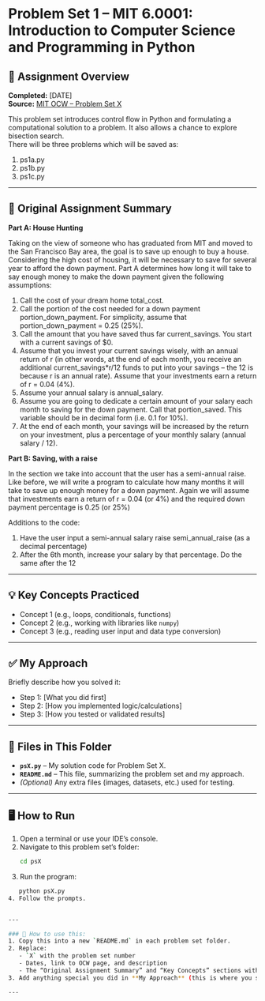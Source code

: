 # Problem Set 1 – MIT 6.0001: Introduction to Computer Science and Programming in Python

## 📄 Assignment Overview  
**Completed:** [DATE]     
**Source:** [MIT OCW – Problem Set X](LINK_TO_OCW_PROBLEM)  

This problem set introduces control flow in Python and formulating a computational solution to a problem. It also allows a chance to explore bisection search.  
There will be three problems which will be saved as:
1. ps1a.py
2. ps1b.py
3. ps1c.py

---

## 📝 Original Assignment Summary

**Part A: House Hunting**  

Taking on the view of someone who has graduated from MIT and moved to the San Francisco Bay area, the goal is to save up enough to buy a house. Considering the high cost of housing, it will be necessary to save for several year to afford the down payment. Part A determines how long it will take to say enough money to make the down payment given the following assumptions:

1. Call the cost of your dream home total_cost.
2. Call the portion of the cost needed for a down payment portion_down_payment. For
simplicity, assume that portion_down_payment = 0.25 (25%).
3. Call the amount that you have saved thus far current_savings. You start with a current
savings of $0. 
4. Assume that you invest your current savings wisely, with an annual return of r (in other words,
at the end of each month, you receive an additional current_savings*r/12 funds to put into
your savings – the 12 is because r is an annual rate). Assume that your investments earn a 
return of r = 0.04 (4%).
5. Assume your annual salary is annual_salary.
6. Assume you are going to dedicate a certain amount of your salary each month to saving for 
the down payment. Call that portion_saved. This variable should be in decimal form (i.e. 0.1
for 10%). 
7. At the end of each month, your savings will be increased by the return on your investment,
plus a percentage of your monthly salary (annual salary / 12).

**Part B: Saving, with a raise**  

In the section we take into account that the user has a semi-annual raise. Like before, we will write a program to calculate how many months it will take to save up enough money for a down payment. Again we will assume that investments earn a return of r​ = 0.04 (or 4%) and the required down payment percentage is 0.25 (or 25%)

Additions to the code:
1. Have the user input a semi-annual salary raise semi_annual_raise​ (as a decimal percentage)
2. After the 6th month, increase your salary by that percentage.  Do the same after the 12

---

## 💡 Key Concepts Practiced
- Concept 1 (e.g., loops, conditionals, functions)
- Concept 2 (e.g., working with libraries like `numpy`)
- Concept 3 (e.g., reading user input and data type conversion)

---

## ✅ My Approach
Briefly describe how you solved it:
- Step 1: [What you did first]
- Step 2: [How you implemented logic/calculations]
- Step 3: [How you tested or validated results]

---

## 📂 Files in This Folder
- **`psX.py`** – My solution code for Problem Set X.
- **`README.md`** – This file, summarizing the problem set and my approach.
- *(Optional)* Any extra files (images, datasets, etc.) used for testing.

---

## 🖥️ How to Run
1. Open a terminal or use your IDE’s console.
2. Navigate to this problem set’s folder:
   ```bash
   cd psX
3. Run the program:
```bash
   python psX.py
4. Follow the prompts.


---

### 📌 How to use this:
1. Copy this into a new `README.md` in each problem set folder.
2. Replace:
   - `X` with the problem set number
   - Dates, link to OCW page, and description
   - The “Original Assignment Summary” and “Key Concepts” sections with details from that pset’s instructions
3. Add anything special you did in **My Approach** (this is where you show your thought process).

---
